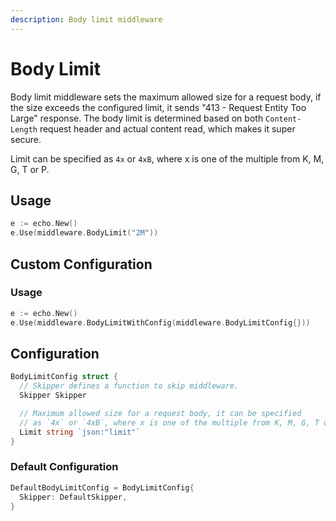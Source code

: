 ```yaml
---
description: Body limit middleware
---
```


# Body Limit

Body limit middleware sets the maximum allowed size for a request body, if the
size exceeds the configured limit, it sends "413 - Request Entity Too Large"
response. The body limit is determined based on both `Content-Length` request
header and actual content read, which makes it super secure.

Limit can be specified as `4x` or `4xB`, where x is one of the multiple from K, M,
G, T or P.

## Usage

```go
e := echo.New()
e.Use(middleware.BodyLimit("2M"))
```

## Custom Configuration

### Usage

```go
e := echo.New()
e.Use(middleware.BodyLimitWithConfig(middleware.BodyLimitConfig{}))
```

## Configuration

```go
BodyLimitConfig struct {
  // Skipper defines a function to skip middleware.
  Skipper Skipper

  // Maximum allowed size for a request body, it can be specified
  // as `4x` or `4xB`, where x is one of the multiple from K, M, G, T or P.
  Limit string `json:"limit"`
}
```

### Default Configuration

```go
DefaultBodyLimitConfig = BodyLimitConfig{
  Skipper: DefaultSkipper,
}
```
